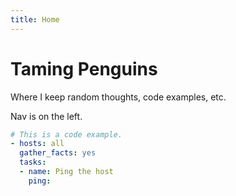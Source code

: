 ```yaml
---
title: Home
---
```

# Taming Penguins

Where I keep random thoughts, code examples, etc.

Nav is on the left.

```yaml
# This is a code example.
- hosts: all
  gather_facts: yes
  tasks:
  - name: Ping the host
    ping:

```
